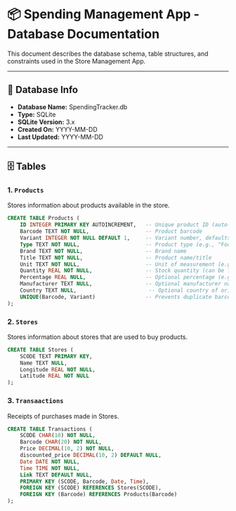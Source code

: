 # 📦 Spending Management App - Database Documentation

This document describes the database schema, table structures, and constraints used in the Store Management App.

---

## 📂 Database Info
- **Database Name:** SpendingTracker.db
- **Type:** SQLite
- **SQLite Version:** 3.x
- **Created On:** YYYY-MM-DD
- **Last Updated:** YYYY-MM-DD

---

## 🗄 Tables

### 1. `Products`
Stores information about products available in the store.

```sql
CREATE TABLE Products (
    ID INTEGER PRIMARY KEY AUTOINCREMENT,   -- Unique product ID (auto-generated)
    Barcode TEXT NOT NULL,                  -- Product barcode
    Variant INTEGER NOT NULL DEFAULT 1,     -- Variant number, defaults to 1 if not given
    Type TEXT NOT NULL,                     -- Product type (e.g., "Food", "Electronics")
    Brand TEXT NOT NULL,                    -- Brand name
    Title TEXT NOT NULL,                    -- Product name/title
    Unit TEXT NOT NULL,                     -- Unit of measurement (e.g., "kg", "pcs")
    Quantity REAL NOT NULL,                 -- Stock quantity (can be fractional)
    Percentage REAL NULL,                   -- Optional percentage (e.g., discount, alcohol %)
    Manufacturer TEXT NULL,                 -- Optional manufacturer name
    Country TEXT NULL,                       -- Optional country of origin
    UNIQUE(Barcode, Variant)                -- Prevents duplicate barcode+variant combos
);
```

### 2. `Stores`
Stores information about stores that are used to buy products.

```sql
CREATE TABLE Stores (
    SCODE TEXT PRIMARY KEY,
    Name TEXT NULL,
    Longitude REAL NOT NULL,
    Latitude REAL NOT NULL
);
```

### 3. `Transaactions`
Receipts of purchases made in Stores.

```sql
CREATE TABLE Transactions (
    SCODE CHAR(10) NOT NULL,
    Barcode CHAR(20) NOT NULL,
    Price DECIMAL(10, 2) NOT NULL,
    discounted_price DECIMAL(10, 2) DEFAULT NULL,
    Date DATE NOT NULL,
    Time TIME NOT NULL,
    Link TEXT DEFAULT NULL,
    PRIMARY KEY (SCODE, Barcode, Date, Time),
    FOREIGN KEY (SCODE) REFERENCES Stores(SCODE),
    FOREIGN KEY (Barcode) REFERENCES Products(Barcode)
);
```

